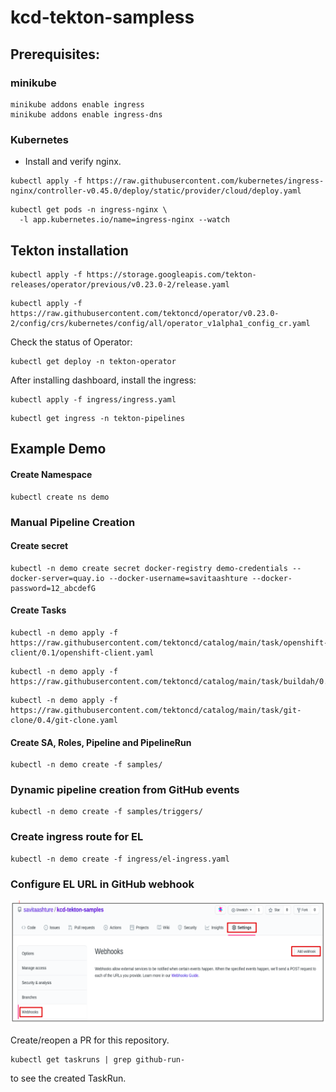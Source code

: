 # kcd-tekton-sampless

## Prerequisites:

### minikube
``` text
minikube addons enable ingress
minikube addons enable ingress-dns
```
### Kubernetes
* Install and verify nginx.
```text
kubectl apply -f https://raw.githubusercontent.com/kubernetes/ingress-nginx/controller-v0.45.0/deploy/static/provider/cloud/deploy.yaml
```
```text
kubectl get pods -n ingress-nginx \
  -l app.kubernetes.io/name=ingress-nginx --watch
```

## Tekton installation
```text
kubectl apply -f https://storage.googleapis.com/tekton-releases/operator/previous/v0.23.0-2/release.yaml
```
```text
kubectl apply -f https://raw.githubusercontent.com/tektoncd/operator/v0.23.0-2/config/crs/kubernetes/config/all/operator_v1alpha1_config_cr.yaml
```
Check the status of Operator:
```text
kubectl get deploy -n tekton-operator
```
After installing dashboard, install the ingress:
```text
kubectl apply -f ingress/ingress.yaml
```
```text
kubectl get ingress -n tekton-pipelines
```

## Example Demo
#### Create Namespace
```text
kubectl create ns demo
```

### Manual Pipeline Creation
#### Create secret
```text
kubectl -n demo create secret docker-registry demo-credentials --docker-server=quay.io --docker-username=savitaashture --docker-password=12_abcdefG
```

#### Create Tasks
```text
kubectl -n demo apply -f https://raw.githubusercontent.com/tektoncd/catalog/main/task/openshift-client/0.1/openshift-client.yaml
```
```text
kubectl -n demo apply -f https://raw.githubusercontent.com/tektoncd/catalog/main/task/buildah/0.2/buildah.yaml
```
```text
kubectl -n demo apply -f https://raw.githubusercontent.com/tektoncd/catalog/main/task/git-clone/0.4/git-clone.yaml
```

#### Create SA, Roles, Pipeline and PipelineRun
```text
kubectl -n demo create -f samples/
```

### Dynamic pipeline creation from GitHub events
```text
kubectl -n demo create -f samples/triggers/
```

### Create ingress route for EL
```text
kubectl -n demo create -f ingress/el-ingress.yaml
```

### Configure EL URL in GitHub webhook
![Webhook Configuration](https://github.com/savitaashture/kcd-tekton-samples/blob/main/image/webhook.png)

Create/reopen a PR for this repository.

```text
kubectl get taskruns | grep github-run-
```
to see the created TaskRun.
